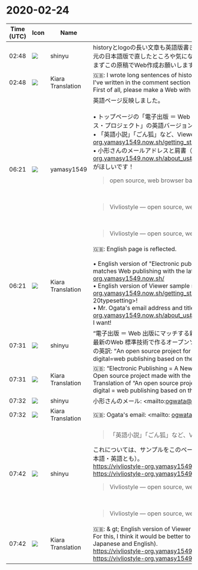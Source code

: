 # 2020-02-24

|Time (UTC)|Icon|Name|Message|
|---|---|---|---|
|02:48|![](https://avatars.slack-edge.com/2018-04-27/354445776386_e258f5ed5ba887b08668_72.jpg)|shinyu|historyとlogoの長い文章も英語版書きました。<br>元の日本語版で直したところや気になったところはコメント欄に書いてます。<br>まずこの原稿でWeb作成お願いします|
|02:48|![](https://avatars.slack-edge.com/2019-08-21/732685848020_f3f20736795184660348_72.png)|Kiara Translation|🇬🇧: I wrote long sentences of history and logo in English.<br>I've written in the comment section where I fixed or worried about the original Japanese version.<br>First of all, please make a Web with this manuscript|
|06:21|![](https://secure.gravatar.com/avatar/b2dffef7ce30f6f8f399f2a172229711.jpg?s=72&d=https%3A%2F%2Fa.slack-edge.com%2Fdf10d%2Fimg%2Favatars%2Fava_0012-72.png)|yamasy1549|英語ページ反映しました。<br><br>• トップページの「電子出版 ＝ Web 出版にマッチする新しい組版エンジンを最新のWeb 標準技術で作るオープンソース・プロジェクト」の英語バージョン <https://vivliostyle-org.yamasy1549.now.sh/><br>• 「英語小説」「ごん狐」など、Viewerのサンプル名の英語バージョン <https://vivliostyle-org.yamasy1549.now.sh/getting_started#Want%20to%20make%20a%20book%20with%20CSS%20typesetting>!<br>• 小形さんのメールアドレスと肩書（英語） <https://vivliostyle-org.yamasy1549.now.sh/about_us#About%20Vivliostyle%20Foundation><br>がほしいです！<br><blockquote>open source, web browser based CSS typesetting engine project</blockquote><br><blockquote>Vivliostyle — open source, web browser based CSS typesetting engine project</blockquote><br><blockquote>Vivliostyle — open source, web browser based CSS typesetting engine project</blockquote>|
|06:21|![](https://avatars.slack-edge.com/2019-08-21/732685848020_f3f20736795184660348_72.png)|Kiara Translation|🇬🇧: English page is reflected.<br><br>• English version of "Electronic publishing = an open source project that creates a new typesetting engine that matches Web publishing with the latest Web standard technology" on the top page <https://vivliostyle-org.yamasy1549.now.sh/><br>• English version of Viewer sample names such as "English novel" and "Gonfox" <https://vivliostyle-org.yamasy1549.now.sh/getting_started#Want%20to%20make%20a%20book%20with%20CSS% 20typesetting>!<br>• Mr. Ogata's email address and title (English) <https://vivliostyle-org.yamasy1549.now.sh/about_us#About%20Vivliostyle%20Foundation><br>I want!|
|07:31|![](https://avatars.slack-edge.com/2018-04-27/354445776386_e258f5ed5ba887b08668_72.jpg)|shinyu|“電子出版 ＝ Web 出版にマッチする新しい組版エンジンを<br>最新のWeb 標準技術で作るオープンソース・プロジェクト”<br>の英訳:	“An open source project for a new typesetting engine fitting for<br>digital=web publishing based on the latest web standard technology”|
|07:31|![](https://avatars.slack-edge.com/2019-08-21/732685848020_f3f20736795184660348_72.png)|Kiara Translation|🇬🇧: “Electronic Publishing = A New Typesetting Engine That Matches Web Publishing<br>Open source project made with the latest Web standard technology ”<br>Translation of “An open source project for a new typesetting engine fitting for<br>digital = web publishing based on the latest web standard technology ”|
|07:32|![](https://avatars.slack-edge.com/2018-04-27/354445776386_e258f5ed5ba887b08668_72.jpg)|shinyu|小形さんのメール: <mailto:ogwata@vivliostyle.org|ogwata@vivliostyle.org><br>英語タイトル: Director, Executive Officer|
|07:32|![](https://avatars.slack-edge.com/2019-08-21/732685848020_f3f20736795184660348_72.png)|Kiara Translation|🇬🇧: Ogata's email: <mailto: ogwata@vivliostyle.org | ogwata@vivliostyle.org><br>English title: Director, Executive Officer|
|07:42|![](https://avatars.slack-edge.com/2018-04-27/354445776386_e258f5ed5ba887b08668_72.jpg)|shinyu|<blockquote>「英語小説」「ごん狐」など、Viewerのサンプル名の英語バージョン</blockquote>これについては、サンプルをこのページに載せるのではなく、サンプルページへのリンクにするのがよいと思います（日本語・英語とも）。<br><https://vivliostyle-org.yamasy1549.now.sh/ja/samples/><br><https://vivliostyle-org.yamasy1549.now.sh/samples/><br><blockquote>Vivliostyle — open source, web browser based CSS typesetting engine project</blockquote><br><blockquote>Vivliostyle — open source, web browser based CSS typesetting engine project</blockquote>|
|07:42|![](https://avatars.slack-edge.com/2019-08-21/732685848020_f3f20736795184660348_72.png)|Kiara Translation|🇬🇧: &amp; gt; English version of Viewer sample names such as "English novel" and "Gon fox"<br>For this, I think it would be better to link the sample to the sample page instead of posting it on this page (both Japanese and English).<br><https://vivliostyle-org.yamasy1549.now.sh/ja/samples/><br><https://vivliostyle-org.yamasy1549.now.sh/samples/>|
